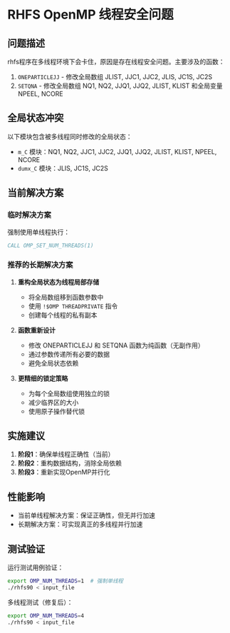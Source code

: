 # RHFS OpenMP 线程安全问题

## 问题描述

rhfs程序在多线程环境下会卡住，原因是存在线程安全问题。主要涉及的函数：

1. `ONEPARTICLEJJ` - 修改全局数组 JLIST, JJC1, JJC2, JLIS, JC1S, JC2S
2. `SETQNA` - 修改全局数组 NQ1, NQ2, JJQ1, JJQ2, JLIST, KLIST 和全局变量 NPEEL, NCORE

## 全局状态冲突

以下模块包含被多线程同时修改的全局状态：
- `m_C` 模块：NQ1, NQ2, JJC1, JJC2, JJQ1, JJQ2, JLIST, KLIST, NPEEL, NCORE
- `dumx_C` 模块：JLIS, JC1S, JC2S

## 当前解决方案

### 临时解决方案
强制使用单线程执行：
```fortran
CALL OMP_SET_NUM_THREADS(1)
```

### 推荐的长期解决方案

1. **重构全局状态为线程局部存储**
   - 将全局数组移到函数参数中
   - 使用 `!$OMP THREADPRIVATE` 指令
   - 创建每个线程的私有副本

2. **函数重新设计**
   - 修改 ONEPARTICLEJJ 和 SETQNA 函数为纯函数（无副作用）
   - 通过参数传递所有必要的数据
   - 避免全局状态依赖

3. **更精细的锁定策略**
   - 为每个全局数组使用独立的锁
   - 减少临界区的大小
   - 使用原子操作替代锁

## 实施建议

1. **阶段1**：确保单线程正确性（当前）
2. **阶段2**：重构数据结构，消除全局依赖
3. **阶段3**：重新实现OpenMP并行化

## 性能影响

- 当前单线程解决方案：保证正确性，但无并行加速
- 长期解决方案：可实现真正的多线程并行加速

## 测试验证

运行测试用例验证：
```bash
export OMP_NUM_THREADS=1  # 强制单线程
./rhfs90 < input_file
```

多线程测试（修复后）：
```bash
export OMP_NUM_THREADS=4
./rhfs90 < input_file
``` 